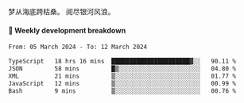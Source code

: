 梦从海底跨枯桑。
阅尽银河风浪。


#### 📝 Weekly development breakdown

<!--START_SECTION:waka-->

```txt
From: 05 March 2024 - To: 12 March 2024

TypeScript   18 hrs 16 mins  ██████████████████████▓░░   90.11 %
JSON         58 mins         █▒░░░░░░░░░░░░░░░░░░░░░░░   04.80 %
XML          21 mins         ▒░░░░░░░░░░░░░░░░░░░░░░░░   01.77 %
JavaScript   12 mins         ▒░░░░░░░░░░░░░░░░░░░░░░░░   00.99 %
Bash         9 mins          ▒░░░░░░░░░░░░░░░░░░░░░░░░   00.76 %
```

<!--END_SECTION:waka-->



